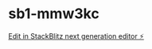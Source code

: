 # sb1-mmw3kc

[Edit in StackBlitz next generation editor ⚡️](https://stackblitz.com/~/github.com/aekansh1996/sb1-mmw3kc)